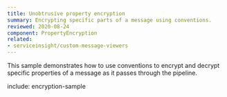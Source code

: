 ```yaml
---
title: Unobtrusive property encryption
summary: Encrypting specific parts of a message using conventions.
reviewed: 2020-08-24
component: PropertyEncryption
related:
- serviceinsight/custom-message-viewers
---
```


This sample demonstrates how to use conventions to encrypt and decrypt specific properties of a message as it passes through the pipeline.

include: encryption-sample
